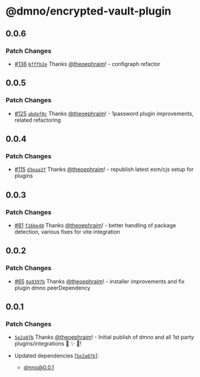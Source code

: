 # @dmno/encrypted-vault-plugin

## 0.0.6

### Patch Changes

- [#136](https://github.com/dmno-dev/dmno/pull/136) [`6fffb2e`](https://github.com/dmno-dev/dmno/commit/6fffb2e4bb52be1424c1c8878ad48d6c98c8ae14) Thanks [@theoephraim](https://github.com/theoephraim)! - configraph refactor

## 0.0.5

### Patch Changes

- [#125](https://github.com/dmno-dev/dmno/pull/125) [`abdaf0c`](https://github.com/dmno-dev/dmno/commit/abdaf0ce8cb0edc1f05f6cc0bf13ef0a347fdacd) Thanks [@theoephraim](https://github.com/theoephraim)! - 1password plugin improvements, related refactoring

## 0.0.4

### Patch Changes

- [#115](https://github.com/dmno-dev/dmno/pull/115) [`d3eaa3f`](https://github.com/dmno-dev/dmno/commit/d3eaa3f6770947af831b14f6f5f1560dd99b3717) Thanks [@theoephraim](https://github.com/theoephraim)! - republish latest esm/cjs setup for plugins

## 0.0.3

### Patch Changes

- [#81](https://github.com/dmno-dev/dmno/pull/81) [`f16be40`](https://github.com/dmno-dev/dmno/commit/f16be4052ce4d9f6202c3d0e96f6fc1e265e6002) Thanks [@theoephraim](https://github.com/theoephraim)! - better handling of package detection, various fixes for vite integration

## 0.0.2

### Patch Changes

- [#65](https://github.com/dmno-dev/dmno/pull/65) [`0a9397b`](https://github.com/dmno-dev/dmno/commit/0a9397b3f65308a899fde1cf4b42c3514ab73fb2) Thanks [@theoephraim](https://github.com/theoephraim)! - installer improvements and fix plugin dmno peerDependency

## 0.0.1

### Patch Changes

- [`5e2a07b`](https://github.com/dmno-dev/dmno/commit/5e2a07b3fc9571f7eab593a2162a6fda5e987402) Thanks [@theoephraim](https://github.com/theoephraim)! - Initial publish of dmno and all 1st party plugins/integrations 🎉 ✨ 🚀!

- Updated dependencies [[`5e2a07b`](https://github.com/dmno-dev/dmno/commit/5e2a07b3fc9571f7eab593a2162a6fda5e987402)]:
  - dmno@0.0.1
